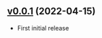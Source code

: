## [v0.0.1](https://github.com/NubeIO/nubeio-rubix-app-rubix-broker-go/tree/v0.0.1) (2022-04-15)

- First initial release
